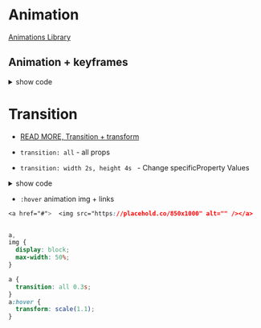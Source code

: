 # Animation

[Animations Library](https://animista.net/)

## Animation + keyframes

<details>
<summary>show code</summary>

- from to

```cs

.banner{
    width: 200px;
    height: 40px;
    padding: 10px;
    font-size: 2rem;
    text-align: center;
    animation-name: meubanner;
    animation-duration: 5s;

}

@keyframes meubanner{
    from{
        background: green;
        border-radius: 50px;
        color: #f2f2f2;
    }
    to{
        background: red;
        color: black;
    }
}
```

- color

```css
h1 {
  color: coral;
  transition: 16s;
  font-size: 3em;
  text-align: center;
  font-style: italic;
  text-transform: uppercase;
  letter-spacing: 1rem;
  animation: novo 5s infinite;
}

@keyframes novo {
  to {
    color: blue;
  }
}

//html
<h1>Geraldox</h1>
```

- opacity

```cs

 .lead {
        font-size: 2rem;
        animation: lead 5s ease-in-out;
      }

      @keyframes lead {
        from {
          opacity: 0;
        }
        to {
          opacity: 1;
        }
      }


      //html
       <p class="lead">
      Lorem ipsum dolor sit, amet consectetur adipisicing elit. Perspiciatis
      corrupti quibusdam impedit asperiores nemo necessitatibus esse dignissimos
      cupiditate possimus culpa quam, rem, voluptates nulla. Ea aliquid tenetur
      et accusantium id.
    </p>
```

- 0% to 100%

```css
@keyframes animacao {
  0% {
    opacity: 0;
    /* font-size: 3rem; */
  }
  100% {
    opacity: 1;
    font-size: 1rem;
  }
}
```

</details>

# Transition

- [READ MORE, Transition + transform](https://www.w3schools.com/css/css3_transitions.asp)

- `transition: all` - all props
- `transition: width 2s, height 4s ` - Change specificProperty Values

<details>
<summary>show code</summary>

```css
.box {
  font-size: 25px;
  display: table;
  border: 1px solid black;
  border-radius: 50%;
  padding: 10px;
  transition: 4s;
}
.box:hover {
  background: red;
  border-radius: 15px;
  border: 4px solid black;
  color: yellow;
  padding: 15px;
}

/* eg: 2 */
h1 {
  color: coral;
  transition: 00.3s;
}

h1:hover {
  color: blue;
  font-family: Arial, Helvetica, sans-serif;
}

/* eg: 3 */
input:checked + h1 {
  color: blue;
  transition: 3s;
  font-family: Arial, Helvetica, sans-serif;
}
```

</details>

- `:hover` animation img + links

```css
<a href="#">  <img src="https://placehold.co/850x1000" alt="" /></a>


a,
img {
  display: block;
  max-width: 50%;
}

a {
  transition: all 0.3s;
}
a:hover {
  transform: scale(1.1);
}
```
